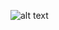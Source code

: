 ![alt text](https://firebasestorage.googleapis.com/v0/b/gykfirebaseauthsampleproject.appspot.com/o/New%20Project-198.png?alt=media&token=9a2fe5c9-b0d7-4eab-a2e9-f8c6dc1ec5ef)

